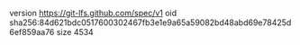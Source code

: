 version https://git-lfs.github.com/spec/v1
oid sha256:84d621bdc0517600302467fb3e1e9a65a59082bd48abd69e78425d6ef859aa76
size 4534
